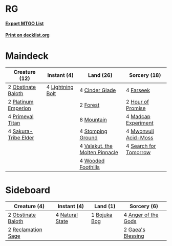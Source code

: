 # RG

#### [Export MTGO List](../collection/RG/RG.txt)
#### [Print on decklist.org](http://decklist.org/?deckmain=4%09Cinder%20Glade%0A4%09Farseek%0A2%09Forest%0A2%09Hour%20of%20Promise%0A4%09Lightning%20Bolt%0A4%09Madcap%20Experiment%0A8%09Mountain%0A4%09Mwonvuli%20Acid-Moss%0A2%09Obstinate%20Baloth%0A2%09Platinum%20Emperion%0A4%09Primeval%20Titan%0A4%09Sakura-Tribe%20Elder%0A4%09Search%20for%20Tomorrow%0A4%09Stomping%20Ground%0A4%09Valakut,%20the%20Molten%20Pinnacle%0A4%09Wooded%20Foothills&deckside=4%09Anger%20of%20the%20Gods%0A1%09Bojuka%20Bog%0A2%09Gaea's%20Blessing%0A4%09Natural%20State%0A2%09Obstinate%20Baloth%0A2%09Reclamation%20Sage)
# Maindeck

|                                         Creature (12)                                         |                                      Instant (4)                                       |                                                Land (26)                                                |                                          Sorcery (18)                                          |
|-----------------------------------------------------------------------------------------------|----------------------------------------------------------------------------------------|---------------------------------------------------------------------------------------------------------|------------------------------------------------------------------------------------------------|
|2 [Obstinate Baloth](http://gatherer.wizards.com/Pages/Card/Details.aspx?multiverseid=438745)  |4 [Lightning Bolt](http://gatherer.wizards.com/Pages/Card/Details.aspx?multiverseid=806)|4 [Cinder Glade](http://gatherer.wizards.com/Pages/Card/Details.aspx?multiverseid=401841)                |4 [Farseek](http://gatherer.wizards.com/Pages/Card/Details.aspx?multiverseid=420766)            |
|2 [Platinum Emperion](http://gatherer.wizards.com/Pages/Card/Details.aspx?multiverseid=457134) |                                                                                        |2 [Forest](http://gatherer.wizards.com/Pages/Card/Details.aspx?multiverseid=439860)                      |2 [Hour of Promise](http://gatherer.wizards.com/Pages/Card/Details.aspx?multiverseid=430809)    |
|4 [Primeval Titan](http://gatherer.wizards.com/Pages/Card/Details.aspx?multiverseid=438749)    |                                                                                        |8 [Mountain](http://gatherer.wizards.com/Pages/Card/Details.aspx?multiverseid=439859)                    |4 [Madcap Experiment](http://gatherer.wizards.com/Pages/Card/Details.aspx?multiverseid=417695)  |
|4 [Sakura-Tribe Elder](http://gatherer.wizards.com/Pages/Card/Details.aspx?multiverseid=220582)|                                                                                        |4 [Stomping Ground](http://gatherer.wizards.com/Pages/Card/Details.aspx?multiverseid=405110)             |4 [Mwonvuli Acid-Moss](http://gatherer.wizards.com/Pages/Card/Details.aspx?multiverseid=118888) |
|                                                                                               |                                                                                        |4 [Valakut, the Molten Pinnacle](http://gatherer.wizards.com/Pages/Card/Details.aspx?multiverseid=190400)|4 [Search for Tomorrow](http://gatherer.wizards.com/Pages/Card/Details.aspx?multiverseid=205408)|
|                                                                                               |                                                                                        |4 [Wooded Foothills](http://gatherer.wizards.com/Pages/Card/Details.aspx?multiverseid=405116)            |                                                                                                |


# Sideboard

|                                        Creature (4)                                         |                                       Instant (4)                                        |                                       Land (1)                                        |                                         Sorcery (6)                                          |
|---------------------------------------------------------------------------------------------|------------------------------------------------------------------------------------------|---------------------------------------------------------------------------------------|----------------------------------------------------------------------------------------------|
|2 [Obstinate Baloth](http://gatherer.wizards.com/Pages/Card/Details.aspx?multiverseid=438745)|4 [Natural State](http://gatherer.wizards.com/Pages/Card/Details.aspx?multiverseid=407646)|1 [Bojuka Bog](http://gatherer.wizards.com/Pages/Card/Details.aspx?multiverseid=376269)|4 [Anger of the Gods](http://gatherer.wizards.com/Pages/Card/Details.aspx?multiverseid=438682)|
|2 [Reclamation Sage](http://gatherer.wizards.com/Pages/Card/Details.aspx?multiverseid=389651)|                                                                                          |                                                                                       |2 [Gaea's Blessing](http://gatherer.wizards.com/Pages/Card/Details.aspx?multiverseid=417433)  |

